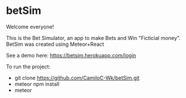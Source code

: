 # betSim

Welcome everyone!

This is the Bet Simulator, an app to make Bets and Win "Ficticial money".
BetSim was created using Meteor+React

See a demo here: https://betsim.herokuapp.com/login

To run the project:
- git clone https://github.com/CamiloC-Wk/betSim.git
- meteor npm install
- meteor 
